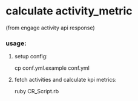 # calculate activity_metric

(from engage activity api response)

### usage:

1. setup config:

    cp conf.yml.example conf.yml

2. fetch activities and calculate kpi metrics:

    ruby CR_Script.rb

